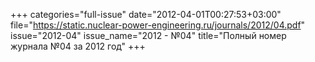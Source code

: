 +++
categories="full-issue"
date="2012-04-01T00:27:53+03:00"
file="https://static.nuclear-power-engineering.ru/journals/2012/04.pdf"
issue="2012-04"
issue_name="2012 - №04"
title="Полный номер журнала №04 за 2012 год"
+++